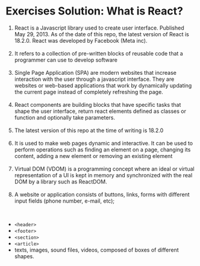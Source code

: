 # Exercises Solution: What is React?
1) React is a Javascript library used to create user interface. Published May 29, 2013. As of the date of this repo, the latest version of React is 18.2.0. React was developed by Facebook (Meta inc). <br><br>
2) It refers to a collection of pre-written blocks of reusable code that a programmer can use to develop software <br><br>
3) Single Page Application (SPA) are modern websites that increase interaction with the user through a javascript interface. They are websites or web-based applications that work by dynamically updating the current page instead of completely refreshing the page. <br><br>
4) React components are building blocks that have specific tasks that shape the user interface, return react elements defined as classes or function and optionally take parameters.<br><br>
5) The latest version of this repo at the time of writing is 18.2.0 <br><br>
6) It is used to make web pages dynamic and interactive. It can be used to perform operations such as finding an element on a page, changing its content, adding a new element or removing an existing element<br><br>
7) Virtual DOM (VDOM) is a programming concept where an ideal or virtual representation of a UI is kept in memory and synchronized with the real DOM by a library such as ReactDOM.<br><br>
8) A website or application consists of buttons, links, forms with different input fields (phone number, e-mail, etc);
<br>

- `<header>`<br>
- `<footer>`<br>
- `<section>`<br>
- `<article>`<br>
- texts, images, sound files, videos, composed of boxes of different shapes.